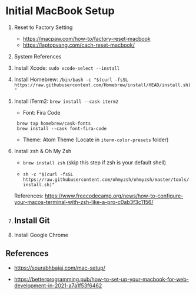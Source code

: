 # Initial MacBook Setup

1. Reset to Factory Setting

   - <https://macpaw.com/how-to/factory-reset-macbook>
   - <https://laptopvang.com/cach-reset-macbook/>

2. System References

3. Install Xcode: `sudo xcode-select --install`

4. Install Homebrew: `/bin/bash -c "$(curl -fsSL https://raw.githubusercontent.com/Homebrew/install/HEAD/install.sh)"`

5. Install iTerm2: `brew install --cask iterm2`

   - Font: Fira Code

   ```command
    brew tap homebrew/cask-fonts
    brew install --cask font-fira-code
   ```

   - Theme: Atom Theme (Locate in `iterm-color-presets` folder)

6. Install zsh & Oh My Zsh

   - `brew install zsh` (skip this step if zsh is your default shell)

   - `sh -c "$(curl -fsSL https://raw.githubusercontent.com/ohmyzsh/ohmyzsh/master/tools/install.sh)"`

   References: <https://www.freecodecamp.org/news/how-to-configure-your-macos-terminal-with-zsh-like-a-pro-c0ab3f3c1156/>

7. Install Git
	 - 

8. Install Google Chrome

## References

- <https://sourabhbajaj.com/mac-setup/>

- <https://betterprogramming.pub/how-to-set-up-your-macbook-for-web-development-in-2021-a7a1f53f6462>

```

```
